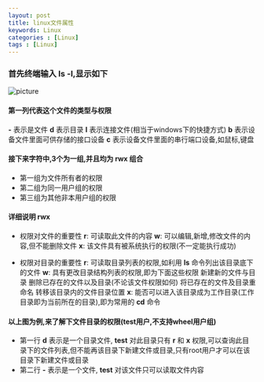 ```yaml
---
layout: post
title: linux文件属性
keywords: Linux
categories : [Linux]
tags : [Linux]
---
```

### 首先终端输入  ls -l,显示如下

![picture](/images/designpattern/Snip20160703_1.png)

#### 第一列代表这个文件的类型与权限 

**-** 表示是文件
**d** 表示目录
**l** 表示连接文件(相当于windows下的快捷方式)
**b** 表示设备文件里面可供存储的接口设备
**c** 表示设备文件里面的串行端口设备,如鼠标,键盘

#### 接下来字符中,3个为一组,并且均为 rwx 组合

* 第一组为文件所有者的权限
* 第二组为同一用户组的权限
* 第三组为其他非本用户组的权限

#### 详细说明 rwx

* 权限对文件的重要性
**r**: 可读取此文件的内容
**w**: 可以编辑,新增,修改文件的内容,但不能删除文件
**x**: 该文件具有被系统执行的权限(不一定能执行成功)

* 权限对目录的重要性
**r**: 可读取目录列表的权限,如利用 **ls** 命令列出该目录底下的文件
**w**: 具有更改目录结构列表的权限,即为下面这些权限
新建新的文件与目录
删除已存在的文件以及目录(不论该文件权限如何)
将已存在的文件及目录重命名
转移该目录内的文件目录位置
**x**: 能否可以进入该目录成为工作目录(工作目录即为当前所在的目录),即为常用的 **cd** 命令

#### 以上图为例,来了解下文件目录的权限(test用户,不支持wheel用户组)

* 第一行 **d** 表示是一个目录文件, **test** 对此目录只有 **r** 和 **x** 权限,可以查询此目录下的文件列表,但不能再该目录下新建文件或目录,只有root用户才可以在该目录下新建文件或目录
* 第二行 **-** 表示是一个文件, **test** 对该文件只可以读取文件内容






